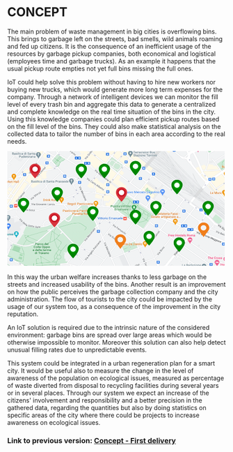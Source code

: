 # CONCEPT

The main problem of waste management in big cities is overflowing bins. This brings to garbage left on the streets, bad smells, wild animals roaming and fed up citizens. It is the consequence of an inefficient usage of the resources by garbage pickup companies, both economical and logistical (employees time and garbage trucks). As an example it happens that the usual pickup route empties not yet full bins missing the full ones.

IoT could help solve this problem without having to hire new workers nor buying new trucks, which would generate more long term expenses for the company. Through a network of intelligent devices we can monitor the fill level of every trash bin and aggregate this data to generate a centralized and complete knowledge on the real time situation of the bins in the city.
Using this knowledge companies could plan efficient pickup routes based on the fill level of the bins. They could also make statistical analysis on the collected data to tailor the number of bins in each area according to the real needs.

<img src="../../img/concept.png" width="500">

In this way the urban welfare increases thanks to less garbage on the streets and increased usability of the bins. Another result is an improvement on how the public perceives the garbage collection company and the city administration. The flow of tourists to the city could be impacted by the usage of our system too, as a consequence of the improvement in the city reputation.

An IoT solution is required due to the intrinsic nature of the considered environment: garbage bins are spread over large areas which would be otherwise impossible to monitor. Moreover this solution can also help detect unusual filling rates due to unpredictable events.

This system could be integrated in a urban regeneration plan for a smart city. It would be useful also to measure the change in the level of awareness of the population on ecological issues, measured as percentage of waste diverted from disposal to recycling facilities during several years or in several places. Through our system we expect an increase of the citizens' involvement and responsibility and a better precision in the gathered data, regarding the quantities but also by doing statistics on specific areas of the city where there could be projects to increase awareness on ecological issues.

### Link to previous version: [Concept - First delivery](../First%20Delivery/Concept.md)
